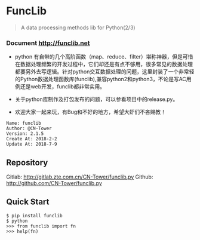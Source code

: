 # FuncLib
> A data processing methods lib for Python(2/3)

### Document http://funclib.net

- python 有自带的几个高阶函数（map、reduce、filter）堪称神器，但是可惜在数据处理频繁的开发过程中，它们却还是有点不够用，很多常见的数据处理都要另外去写逻辑。针对python交互数据处理的问题，这里封装了一个非常轻的Python数据处理函数库(funclib),兼容python2和python3，不论是写AC用例还是web开发，funclib都非常实用。

- 关于python库制作及打包发布的问题，可以参看项目中的release.py。

- 欢迎大家一起来玩，有Bug和不好的地方，希望大虾们不吝赐教！
```
Name: funclib
Author: @CN-Tower
Version: 2.1.5
Create At: 2018-2-2
Update At: 2018-7-9
```

## Repository
Gitlab: http://gitlab.zte.com.cn/CN-Tower/funclib.py
Github: http://github.com/CN-Tower/funclib.py 

## Quick Start
```
$ pip install funclib
$ python
>>> from funclib import fn
>>> help(fn)
```
